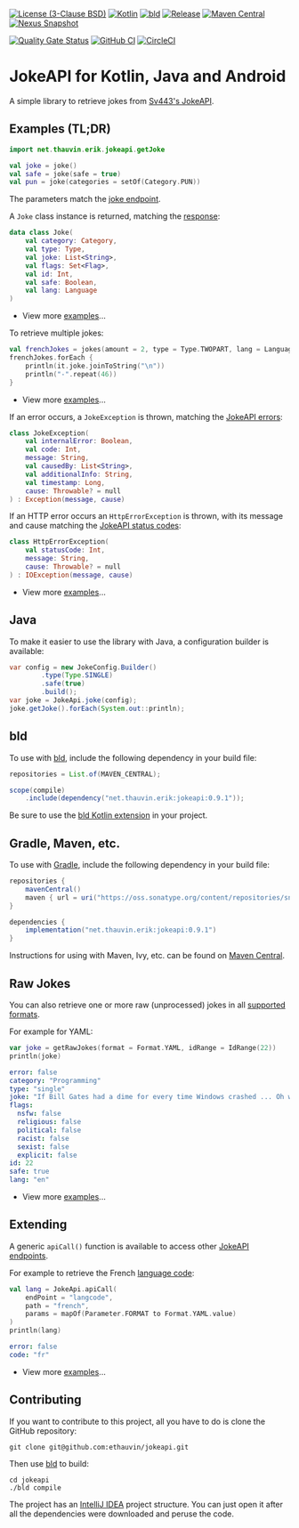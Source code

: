 [![License (3-Clause BSD)](https://img.shields.io/badge/license-BSD%203--Clause-blue.svg?style=flat-square)](https://opensource.org/licenses/BSD-3-Clause)
[![Kotlin](https://img.shields.io/badge/kotlin-1.9.21-7f52ff)](https://kotlinlang.org/)
[![bld](https://img.shields.io/badge/1.9.1-FA9052?label=bld&labelColor=2392FF)](https://rife2.com/bld)
[![Release](https://img.shields.io/github/release/ethauvin/jokeapi.svg)](https://github.com/ethauvin/jokeapi/releases/latest)
[![Maven Central](https://img.shields.io/maven-central/v/net.thauvin.erik/jokeapi?color=blue)](https://central.sonatype.com/artifact/net.thauvin.erik/jokeapi)
[![Nexus Snapshot](https://img.shields.io/nexus/s/net.thauvin.erik/jokeapi?label=snapshot&server=https%3A%2F%2Foss.sonatype.org%2F)](https://oss.sonatype.org/content/repositories/snapshots/net/thauvin/erik/jokeapi/)

[![Quality Gate Status](https://sonarcloud.io/api/project_badges/measure?project=ethauvin_jokeapi&metric=alert_status)](https://sonarcloud.io/dashboard?id=ethauvin_jokeapi)
[![GitHub CI](https://github.com/ethauvin/jokeapi/actions/workflows/bld.yml/badge.svg)](https://github.com/ethauvin/jokeapi/actions/workflows/bld.yml)
[![CircleCI](https://circleci.com/gh/ethauvin/jokeapi/tree/master.svg?style=shield)](https://circleci.com/gh/ethauvin/jokeapi/tree/master)

# JokeAPI for Kotlin, Java and Android

A simple library to retrieve jokes from [Sv443's JokeAPI](https://v2.jokeapi.dev/).

## Examples (TL;DR)

```kotlin
import net.thauvin.erik.jokeapi.getJoke

val joke = joke()
val safe = joke(safe = true)
val pun = joke(categories = setOf(Category.PUN))
```
The parameters match the [joke endpoint](https://v2.jokeapi.dev/#joke-endpoint).

A `Joke` class instance is returned, matching the [response](https://v2.jokeapi.dev/joke/Any?type=single):

```kotlin
data class Joke(
    val category: Category,
    val type: Type,
    val joke: List<String>,
    val flags: Set<Flag>,
    val id: Int,
    val safe: Boolean,
    val lang: Language
)
```
- View more [examples](https://github.com/ethauvin/jokeapi/blob/master/src/test/kotlin/net/thauvin/erik/jokeapi/GetJokeTest.kt#L64)...

To retrieve multiple jokes:

```kotlin
val frenchJokes = jokes(amount = 2, type = Type.TWOPART, lang = Language.FR)
frenchJokes.forEach {
    println(it.joke.joinToString("\n"))
    println("-".repeat(46))
}
```

- View more [examples](https://github.com/ethauvin/jokeapi/blob/master/src/test/kotlin/net/thauvin/erik/jokeapi/GetJokesTest.kt#L52)...


If an error occurs, a `JokeException` is thrown, matching the [JokeAPI errors](https://sv443.net/jokeapi/v2/#errors):

```kotlin
class JokeException(
    val internalError: Boolean,
    val code: Int,
    message: String,
    val causedBy: List<String>,
    val additionalInfo: String,
    val timestamp: Long,
    cause: Throwable? = null
) : Exception(message, cause)
```

If an HTTP error occurs an `HttpErrorException` is thrown, with its message and cause matching the [JokeAPI status codes](https://sv443.net/jokeapi/v2/#status-codes):

```kotlin
class HttpErrorException(
    val statusCode: Int,
    message: String,
    cause: Throwable? = null
) : IOException(message, cause)
```
- View more [examples](https://github.com/ethauvin/jokeapi/blob/master/src/test/kotlin/net/thauvin/erik/jokeapi/ExceptionsTest.kt#L57)...

## Java

To make it easier to use the library with Java, a configuration builder is available:

```java
var config = new JokeConfig.Builder()
        .type(Type.SINGLE)
        .safe(true)
        .build();
var joke = JokeApi.joke(config);
joke.getJoke().forEach(System.out::println);
```

## bld

To use with [bld](https://rife2.com/bld), include the following dependency in your build file:

```java
repositories = List.of(MAVEN_CENTRAL);

scope(compile)
    .include(dependency("net.thauvin.erik:jokeapi:0.9.1"));
```
Be sure to use the [bld Kotlin extension](https://github.com/rife2/bld-kotlin) in your project.

## Gradle, Maven, etc.
To use with [Gradle](https://gradle.org/), include the following dependency in your build file:

```gradle
repositories {
    mavenCentral()
    maven { url = uri("https://oss.sonatype.org/content/repositories/snapshots") } // only needed for SNAPSHOT
}

dependencies {
    implementation("net.thauvin.erik:jokeapi:0.9.1")
}
```

Instructions for using with Maven, Ivy, etc. can be found on [Maven Central](https://central.sonatype.com/artifact/net.thauvin.erik/jokeapi).

## Raw Jokes

You can also retrieve one or more raw (unprocessed) jokes in all [supported formats](https://jokeapi.dev/#format-param).

For example for YAML:
```kotlin
var joke = getRawJokes(format = Format.YAML, idRange = IdRange(22))
println(joke)
```
```yaml
error: false
category: "Programming"
type: "single"
joke: "If Bill Gates had a dime for every time Windows crashed ... Oh wait, he does."
flags:
  nsfw: false
  religious: false
  political: false
  racist: false
  sexist: false
  explicit: false
id: 22
safe: true
lang: "en"

```
- View more [examples](https://github.com/ethauvin/jokeapi/blob/master/src/test/kotlin/net/thauvin/erik/jokeapi/GetRawJokesTest.kt#L46)...

## Extending

A generic `apiCall()` function is available to access other [JokeAPI endpoints](https://v2.jokeapi.dev/#endpoints). 

For example to retrieve the French [language code](https://v2.jokeapi.dev/#langcode-endpoint):

```kotlin
val lang = JokeApi.apiCall(
    endPoint = "langcode",
    path = "french",
    params = mapOf(Parameter.FORMAT to Format.YAML.value)
)
println(lang)
```
```yaml
error: false
code: "fr"
```
- View more [examples](https://github.com/ethauvin/jokeapi/blob/master/src/test/kotlin/net/thauvin/erik/jokeapi/ApiCallTest.kt#L48)...

## Contributing

If you want to contribute to this project, all you have to do is clone the GitHub
repository:

```console
git clone git@github.com:ethauvin/jokeapi.git
```

Then use [bld](https://rife2.com/bld) to build:

```console
cd jokeapi
./bld compile
```

The project has an [IntelliJ IDEA](https://www.jetbrains.com/idea/) project structure. You can just open it after all
the dependencies were downloaded and peruse the code.
